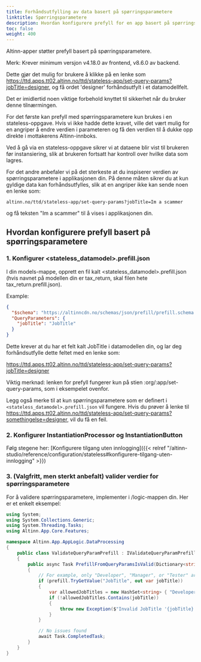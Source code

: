 ```yaml
---
title: Forhåndsutfylling av data basert på spørringsparametere
linktitle: Spørringsparametere
description: Hvordan konfigurere prefyll for en app basert på spørringsparametere.
toc: false
weight: 400
---
```


Altinn-apper støtter prefyll basert på spørringsparametere.

Merk: Krever minimum versjon v4.18.0 av frontend, v8.6.0 av backend.

Dette gjør det mulig for brukere å klikke på en lenke som https://ttd.apps.tt02.altinn.no/ttd/stateless-app/set-query-params?jobTitle=designer,
og få ordet 'designer' forhåndsutfylt i et datamodellfelt.

Det er imidlertid noen viktige forbehold knyttet til sikkerhet når du bruker denne tilnærmingen.

For det første kan prefyll med spørringsparametere kun brukes i en stateless-oppgave.
Hvis vi ikke hadde dette kravet, ville det vært mulig for en angriper å endre verdien i parameteren og få den verdien til å dukke opp direkte i mottakerens Altinn-innboks.

Ved å gå via en stateless-oppgave sikrer vi at dataene blir vist til brukeren før instansiering, slik at brukeren fortsatt har kontroll over hvilke data som lagres.

For det andre anbefaler vi på det sterkeste at du inspiserer verdien av spørringsparametere i applikasjonen din. På denne måten sikrer du at kun gyldige data kan forhåndsutfylles, slik at en angriper ikke kan sende noen en lenke som:

```altinn.no/ttd/stateless-app/set-query-params?jobTitle=Im a scammer```


og få teksten "Im a scammer" til å vises i applikasjonen din.

## Hvordan konfigurere prefyll basert på spørringsparametere

### 1. Konfigurer <stateless_datamodel>.prefill.json

I din models-mappe, opprett en fil kalt <stateless_datamodel>.prefill.json (hvis navnet på modellen din er tax_return, skal filen hete tax_return.prefill.json).

Example:

```json 
{
  "$schema": "https://altinncdn.no/schemas/json/prefill/prefill.schema.v1.json",
  "QueryParameters": {
    "jobTitle": "JobTitle"
  }
}
```

Dette krever at du har et felt kalt JobTitle i datamodellen din, og lar deg forhåndsutfylle dette feltet med en lenke som:

https://ttd.apps.tt02.altinn.no/ttd/stateless-app/set-query-params?jobTitle=designer

Viktig merknad: lenken for prefyll fungerer kun på stien :org/:app/set-query-params, som i eksempelet ovenfor.

Legg også merke til at kun spørringsparametere som er definert i ```<stateless_datamodel>.prefill.json``` vil fungere. Hvis du prøver å lenke til https://ttd.apps.tt02.altinn.no/ttd/stateless-app/set-query-params?somethingelse=designer, vil du få en feil.

### 2. Konfigurer InstantiationProcessor og InstantiationButton
        
Følg stegene her: [Konfigurere tilgang uten innlogging]({{< relref "/altinn-studio/reference/configuration/stateless#konfigurere-tilgang-uten-innlogging" >}})

### 3. (Valgfritt, men sterkt anbefalt) valider verdier for spørringsparametere

For å validere spørringsparametere, implementer i /logic-mappen din. Her er et enkelt eksempel:

```c# 
using System;
using System.Collections.Generic;
using System.Threading.Tasks;
using Altinn.App.Core.Features;

namespace Altinn.App.AppLogic.DataProcessing
{
    public class ValidateQueryParamPrefill : IValidateQueryParamPrefill
    {
        public async Task PrefillFromQueryParamsIsValid(Dictionary<string, string> prefill)
        {
            // For example, only "Developer", "Manager", or "Tester" are allowed for JobTitle
            if (prefill.TryGetValue("JobTitle", out var jobTitle))
            {
                var allowedJobTitles = new HashSet<string> { "Developer", "Manager", "Tester" };
                if (!allowedJobTitles.Contains(jobTitle))
                {
                    throw new Exception($"Invalid JobTitle '{jobTitle}'.");
                }
            }

            // No issues found
            await Task.CompletedTask;
        }
    }
}
```